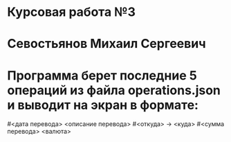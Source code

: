 # Курсовая работа №3 
# Севостьянов Михаил Сергеевич
# Программа берет последние 5 операций из файла operations.json и выводит на экран в формате: 
#<дата перевода> <описание перевода>
#<откуда> -> <куда>
#<сумма перевода> <валюта>

